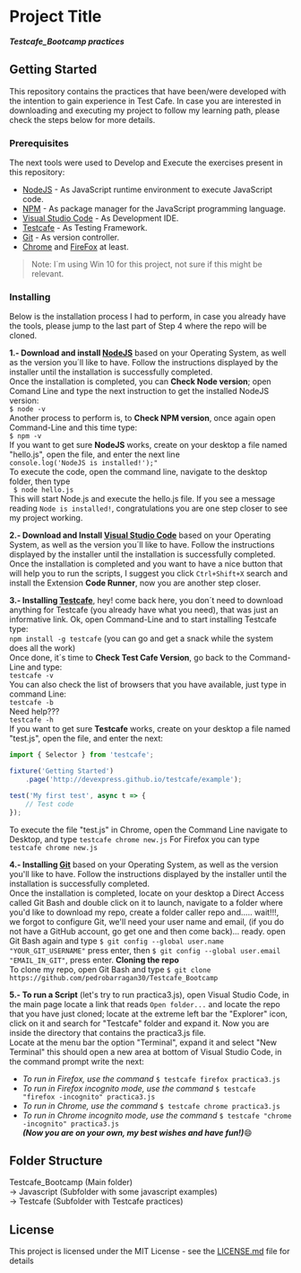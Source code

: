 # Project Title
***Testcafe_Bootcamp practices***

## Getting Started
This repository contains the practices that have been/were developed with the intention to gain experience in Test Cafe. In case you are interested in downloading and executing my project to follow my learning path, please check the steps below for more details.

### Prerequisites
The next tools were used to Develop and Execute the exercises present in this repository:
* [NodeJS](https://nodejs.org/en/download/) - As JavaScript runtime environment to execute JavaScript code. 
* [NPM](https://www.npmjs.com/) - As package manager for the JavaScript programming language.
* [Visual Studio Code](https://code.visualstudio.com/download) - As Development IDE.
* [Testcafe](https://devexpress.github.io/testcafe/) - As Testing Framework.
* [Git](https://git-scm.com/downloads) - As version controller.
* [Chrome](https://www.google.com/chrome/) and [FireFox](https://www.mozilla.org/en-US/firefox/new/) at least.
> Note: I´m using Win 10 for this project, not sure if this might be relevant.

### Installing
Below is the installation process I had to perform, in case you already have the tools, please jump to the last part of Step 4 where the repo will be cloned.

**1.- Download and install [NodeJS](https://nodejs.org/en/download/)** based on your Operating System, as well as the version you´ll like to have. Follow the instructions displayed by the installer until the installation is successfully completed.  
Once the installation is completed, you can **Check Node version**; open Comand Line and type the next instruction to get the installed NodeJS version:  
`$ node -v`  
Another process to perform is, to **Check NPM version**, once again open Command-Line and this time type:  
`$ npm -v`  
If you want to get sure **NodeJS** works, create on your desktop a file named "hello.js", open the file, and enter the next line  
`console.log('NodeJS is installed!');"`  
To execute the code, open the command line, navigate to the desktop folder, then type  
` $ node hello.js`  
This will start Node.js and execute the hello.js file. If you see a message reading `Node is installed!`, congratulations you are one step closer to see my project working.

**2.- Download and Install [Visual Studio Code](https://code.visualstudio.com/download)** based on your Operating System, as well as the version you´ll like to have. Follow the instructions displayed by the installer until the installation is successfully completed.  
Once the installation is completed and you want to have a nice button that will help you to run the scripts, I suggest you click `Ctrl+Shift+X` search and install the Extension __Code Runner__, now you are another step closer.

**3.- Installing [Testcafe](https://devexpress.github.io/testcafe/)**, hey! come back here, you don´t need to download anything for Testcafe (you already have what you need), that was just an informative link. Ok, open Command-Line and to start installing Testcafe type:  
`npm install -g testcafe` (you can go and get a snack while the system does all the work)  
 Once done, it´s time to **Check Test Cafe Version**, go back to the Command-Line and type:  
`testcafe -v`  
You can also check the list of browsers that you have available, just type in command Line:  
`testcafe -b`  
Need help???  
`testcafe -h`  
If you want to get sure **Testcafe** works, create on your desktop a file named "test.js", open the file, and enter the next:  
```javascript
import { Selector } from 'testcafe';

fixture('Getting Started')
    .page('http://devexpress.github.io/testcafe/example');

test('My first test', async t => {
    // Test code
});
```
To execute the file "test.js" in Chrome, open the Command Line navigate to Desktop, and type `testcafe chrome new.js`
For Firefox you can type `testcafe chrome new.js`
 
**4.- Installing [Git](https://git-scm.com/downloads)** based on your Operating System, as well as the version you'll like to have. Follow the instructions displayed by the installer until the installation is successfully completed.  
Once the installation is completed, locate on your desktop a Direct Access called Git Bash and double click on it to launch, navigate to a folder where you'd like to download my repo, create a folder caller repo and..... wait!!!, we forgot to configure Git, we'll need your user name and email, (if you do not have a GitHub account, go get one and then come back)... ready. open Git Bash again and type `$ git config --global user.name "YOUR_GIT_USERNAME"` press enter, then `$ git config --global user.email "EMAIL_IN_GIT"`, press enter.
**Cloning the repo**  
To clone my repo, open Git Bash and type `$ git clone https://github.com/pedrobarragan30/Testcafe_Bootcamp`  

**5.- To run a Script** (let's try to run practica3.js), open Visual Studio Code, in the main page locate a link that reads `Open folder...` and locate the repo that you have just cloned; locate at the extreme left bar the "Explorer" icon, click on it and search for "Testcafe" folder and expand it. Now you are inside the directory that contains the practica3.js file.  
Locate at the menu bar the option "Terminal", expand it and select "New Terminal" this should open a new area at bottom of Visual Studio Code, in the command prompt write the next:  
* _To run in Firefox, use the command_ `$ testcafe firefox practica3.js`
* _To run in Firefox incognito mode, use the command_ `$ testcafe "firefox -incognito" practica3.js`
* _To run in Chrome, use the command_ `$ testcafe chrome practica3.js`
* _To run in Chrome incognito mode, use the command_ `$ testcafe "chrome -incognito" practica3.js`  
***(Now you are on your own, my best wishes and have fun!)***:smile:

## Folder Structure
Testcafe_Bootcamp (Main folder)  
-> Javascript (Subfolder with some javascript examples)  
-> Testcafe (Subfolder with Testcafe practices)

## License
This project is licensed under the MIT License - see the [LICENSE.md](LICENSE.md) file for details
